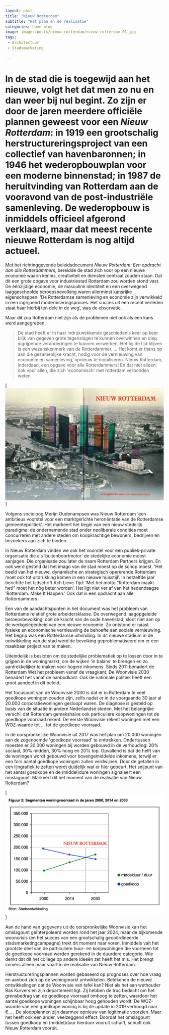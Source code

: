 ```yaml
---
layout: post
title: "Nieuw Rotterdam"
subtitle: "Het plan en de realisatie"
categories: home blog
image: images/posts/nieuw-rotterdam/nieuw-rotterdam-01.jpg
tags: 
 - Architectuur 
 - Stadsmarketing

---
```


# In de stad die is toegewijd aan het nieuwe, volgt het dat men zo nu en dan weer bij nul begint. Zo zijn er door de jaren meerdere officiële plannen geweest voor een _Nieuw Rotterdam_: in 1919 een grootschalig herstructureringsproject van een collectief van havenbaronnen; in 1946 het wederopbouwplan voor een moderne binnenstad; in 1987 de heruitvinding van Rotterdam aan de vooravond van de post-industriële samenleving. De wederopbouw is inmiddels officieel afgerond verklaard, maar dat meest recente nieuwe Rotterdam is nog altijd actueel.

Met het richtinggevende beleidsdocument _Nieuw Rotterdam: Een opdracht aan alle Rotterdammers_, bereidde de stad zich voor op een nieuwe economie waarin kennis, creativiteit en diensten centraal zouden staan. Dat dit een grote opgave voor industriestad Rotterdam zou worden stond vast. De éénzijdige economie, de masculine identiteit en een overwegend laaggeschoolde beroepsbevolking waren allerminst kansrijke eigenschappen. 'De Rotterdamse samenleving en economie zijn verwikkeld in een ingrijpend moderniseringsproces. Het succes uit een recent verleden staat haar hierbij ten dele in de weg’, was de observatie.

Maar dit zou Rotterdam niet zijn als de problemen niet ook als een kans werd aangegrepen:

>De stad heeft er in haar indrukwekkende geschiedenis keer op keer blijk van gegeven grote tegenslagen te kunnen overwinnen en diep ingrijpende veranderingen te kunnen verwerken. Het bij de tijd blijven is een wezenskenmerk van de Rotterdammer. ... Het komt er thans op aan die gezamenlijke kracht, nodig voor de vernieuwing van economie en samenleving, opnieuw te mobiliseren. Nieuw Rotterdam, inderdaad, een opgave voor alle Rotterdammers! En dat niet alleen; ook voor allen, die zich 'economisch' met rotterdam verbonden weten.

[![Nieuw Rotterdam: Een opdracht aan alle Rotterdammers](images/posts/nieuw-rotterdam/nieuw-rotterdam-02.jpg)]

Volgens socioloog Merijn Oudenampsen was Nieuw Rotterdam 'een ambitieus voorstel voor een marktgerichte heroriëntatie van de Rotterdamse gemeentepolitiek'. Het markeert het begin van een nieuw stedelijk paradigma: de ondernemende stad onder neoliberale condities moet concurreren met andere steden om koopkrachtige bewoners, bedrijven en bezoekers aan zich te binden.

In Nieuw Rotterdam vinden we ook het voorstel voor een publiek-private organisatie die als ‘buitenboortmotor’ de stedelijke economie moest aanjagen. Die organisatie zou later de naam Rotterdam Partners krijgen. En ook werd gesteld dat het imago van de stad moest op de schop moest. 'Het beeld van het nieuwe, dynamische en strategisch opererende Rotterdam moet ook tot uitdrukking komen in een nieuwe huisstijl'. In hetzelfde jaar berichtte het tijdschrift Ach Lieve Tijd: ‘Met het motto “Rotterdam maakt het!” moet het nòg beter worden’. Het ligt niet ver af van het hedendaagse ‘Rotterdam. Make It Happen.’ Ook dat is een opdracht aan alle Rotterdammers.

Een van de aandachtspunten in het document was het probleem van Rotterdams relatief grote arbeidersklasse. De overwegend laagopgeleide beroepsbevolking, ooit de kracht van de oude havenstad, sloot niet aan op de werkgelegenheid van een nieuwe economie. Zo ontstond er naast fysieke en economische vernieuwing de behoefte aan sociale vernieuwing. Het begrip was een Rotterdamse uitvinding. In dit nieuwe stadium in de ontwikkeling van de stad werd de bevolking geproblematiseerd om er een maakbaar project van te maken.

Uiteindelijk is besloten om de stedelijke problematiek op te lossen door in te grijpen in de woningmarkt, om de wijken ‘in balans’ te brengen en zo aantrekkelijker te maken voor hogere inkomens. Sinds 2011 benadert de Rotterdam Wet het probleem vanaf de vraagkant. De Woonvisie 2030 benadert het vanaf de aanbodkant. Ook de nationale politiek heeft een groot aandeel in dit beleid.

Het focuspunt van de Woonvisie 2030 is dat er in Rotterdam te veel goedkope woningen zouden zijn, zelfs nadat er in de voorgaande 30 jaar al 20.000 corporatiewoningen gesloopt waren. De diagnose is gesteld op basis van de situatie in andere Nederlandse steden. Met het belangrijke verschil dat Rotterdam gemakshalve ook particuliere koopwoningen tot de goedkope voorraad rekent. De eerste Woonvisie rekent woningen met een WOZ-waarde tot … tot de goedkope voorraad.

In de oorspronkelijke Woonvisie uit 2017 was het plan om 20.000 woningen aan de zogenoemde 'goedkope voorraad' te onttrekken. Ondertussen moesten er 30.000 woningen bij worden gebouwd in de verhouding: 20% sociaal, 30% midden, 30% hoog en 20% top. Opvallend is dat de helft van de woningen wordt gebouwd voor bovengemiddelde inkomens, terwijl er een fors aantal goedkope woningen zullen verdwijnen. Door de getallen in een lijngrafiek te zetten wordt duidelijk wat er hier gebeurt. Het snijpunt van het aantal goedkope en de (middel)dure woningen signaleert een omslagpunt. Markeert dit het moment van de realisatie van Nieuw Rotterdam?

[![Woonvisie 2030: goedkope versus (middel)dure voorraad](images/posts/nieuw-rotterdam/woonvisie-01.jpg)]

Aan de hand van gegevens uit de oorspronkelijke Woonvisie kan het omslagpunt geïnterpoleerd worden rond het jaar 2024, maar de bijkomende wooncrisis (en het succes van een grootschalig gecoördineerde stadsmarketingcampagne) trekt dit moment naar voren. Inmiddels valt het grootste deel van de particuliere huur- en koopwoningen die voorheen tot de goedkope voorraad werden gerekend in de duurdere categorie. Wie denkt dat dit het college op andere ideeën zet heeft het mis. Het brengt immers alleen maar vaart in de realisatie van Nieuw Rotterdam.

Herstructureringsplannen worden gebaseerd op prognoses over hoe vraag en aanbod zich op de woningmarkt ontwikkelen. Betekenen de nieuwe ontwikkelingen dat de Woonvisie van tafel kan? Niet als het aan wethouder Bas Kurvers en zijn departement ligt. Zij hebben de truc bedacht om het grensbedrag van de goedkope voorraad omhoog te zetten, waardoor het aantal goedkope woningen schijnbaar hoog gehouden wordt. De WOZ-waarde van een goedkope woning is bij de update in 2019 verhoogd naar €... .  De sloopplannen zijn daarmee opnieuw van legitimatie voorzien. Maar het heeft ook een ander, veelzeggend effect. Doordat het omslagpunt tussen goedkoop en (middel)duur hierdoor vooruit schuift, schuift ook Nieuw Rotterdam vooruit.